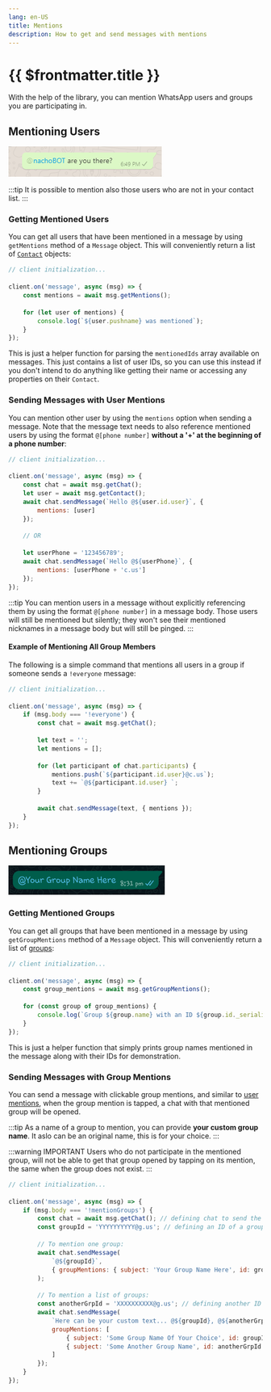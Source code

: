 ```yaml
---
lang: en-US
title: Mentions
description: How to get and send messages with mentions
---
```


# {{ $frontmatter.title }}

With the help of the library, you can mention WhatsApp users and groups you are participating in.

## Mentioning Users

![Example of message with a mentioned users](./images/mentions.png)

:::tip
It is possible to mention also those users who are not in your contact list.
:::

### Getting Mentioned Users

You can get all users that have been mentioned in a message by using `getMentions` method of a `Message` object. This will conveniently return a list of [`Contact`](https://docs.wwebjs.dev/Contact.html) objects:

```javascript
// client initialization...

client.on('message', async (msg) => {
    const mentions = await msg.getMentions();
    
    for (let user of mentions) {
        console.log(`${user.pushname} was mentioned`);
    }
});
```

This is just a helper function for parsing the `mentionedIds` array available on messages. This just contains a list of user IDs, so you can use this instead if you don't intend to do anything like getting their name or accessing any properties on their `Contact`.

### Sending Messages with User Mentions

You can mention other user by using the `mentions` option when sending a message. Note that the message text needs to also reference mentioned users by using the format `@[phone number]` **without a '+' at the beginning of a phone number**:

```javascript
// client initialization...

client.on('message', async (msg) => {
    const chat = await msg.getChat();
    let user = await msg.getContact();
    await chat.sendMessage(`Hello @${user.id.user}`, {
        mentions: [user]
    });

    // OR

    let userPhone = '123456789';
    await chat.sendMessage(`Hello @${userPhone}`, {
        mentions: [userPhone + 'c.us']
    });
});
```

:::tip
You can mention users in a message without explicitly referencing them by using the format `@[phone number]` in a message body. Those users will still be mentioned but silently; they won't see their mentioned nicknames in a message body but will still be pinged.
:::

#### Example of Mentioning All Group Members

The following is a simple command that mentions all users in a group if someone sends a `!everyone` message:

```javascript
// client initialization...

client.on('message', async (msg) => {
    if (msg.body === '!everyone') {
        const chat = await msg.getChat();
        
        let text = '';
        let mentions = [];

        for (let participant of chat.participants) {
            mentions.push(`${participant.id.user}@c.us`);
            text += `@${participant.id.user} `;
        }

        await chat.sendMessage(text, { mentions });
    }
});
```

## Mentioning Groups

![Example of message with a mentioned group](./images/group-mentions.png)

### Getting Mentioned Groups

You can get all groups that have been mentioned in a message by using `getGroupMentions` method of a `Message` object. This will conveniently return a list of [groups](https://docs.wwebjs.dev/GroupChat.html):

```javascript
// client initialization...

client.on('message', async (msg) => {
    const group_mentions = await msg.getGroupMentions();
    
    for (const group of group_mentions) {
        console.log(`Group ${group.name} with an ID ${group.id._serialized} was mentioned`);
    }
});
```

This is just a helper function that simply prints group names mentioned in the message along with their IDs for demonstration.

### Sending Messages with Group Mentions

You can send a message with clickable group mentions, and similar to [user mentions](./#mentioning-users), when the group mention is tapped, a chat with that mentioned group will be opened.

:::tip
As a name of a group to mention, you can provide **your custom group name**. It aslo can be an original name, this is for your choice.
:::

:::warning IMPORTANT
Users who do not participate in the mentioned group, will not be able to get that group opened by tapping on its mention, the same when the group does not exist.
:::

```javascript
// client initialization...

client.on('message', async (msg) => {    
    if (msg.body === '!mentionGroups') {
        const chat = await msg.getChat(); // defining chat to send the group mention to
        const groupId = 'YYYYYYYYYY@g.us'; // defining an ID of a group to mention

        // To mention one group:
        await chat.sendMessage(
            `@${groupId}`,
            { groupMentions: { subject: 'Your Group Name Here', id: groupId } }
        );

        // To mention a list of groups:
        const anotherGrpId = 'XXXXXXXXXX@g.us'; // defining another ID of a group to mention
        await chat.sendMessage(
            `Here can be your custom text... @${groupId}, @${anotherGrpId}`, {
            groupMentions: [
                { subject: 'Some Group Name Of Your Choice', id: groupId },
                { subject: 'Some Another Group Name', id: anotherGrpId }
            ]
        });
    }
});
```